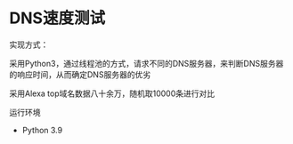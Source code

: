 # DNS速度测试

实现方式：

采用Python3，通过线程池的方式，请求不同的DNS服务器，来判断DNS服务器的响应时间，从而确定DNS服务器的优劣

采用Alexa top域名数据八十余万，随机取10000条进行对比

运行环境

* Python 3.9